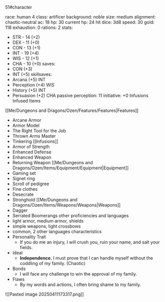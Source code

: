 51#character

race: human 4
class: artificer
background: noble
size: medium
alignment: chaotic-neutral
ac: 18
hp: 30
current hp: 24
hit dice: 3d8
speed: 30
gold: 118
exhaustion: 0
rations: 2
stats:
 - STR -  14 (+2)
 - DEX - 11 (+0)
 - CON - 13 (+1)
 - INT - 19 (+4)
 - WIS - 12 (+1)
 - CHA - 10 (+0)
saves:
 - CON (+3)
 - INT (+5)
 skillsaves:
  - Arcana (+5) INT
  - Perception (+4) WIS
  - History (+5) INT
  - Persuasion (+2) CHA
passive perception: 11
initiative: +0
Infusions
Infused Items

[[Me/Dungeons and Dragons/Ozen/Features/Features|Features]]
 - Arcane Armor
 - Armor Model
 - The Right Tool for the Job
 - Thrown Arms Master
 - Tinkering
[[Infusions]]
 - Armor of Strength
 - Enhanced Defense
 - Enhanced Weapon
 - Returning Weapon
[[Me/Dungeons and Dragons/Ozen/Items/Equipment/Equipment|Equipment]]
 - Gaming set
 - Signet ring
 - Scroll of pedigree
 - Fine clothes
 - Desecrate
 - Stronghold
[[Me/Dungeons and Dragons/Ozen/Items/Weapons/Weapons|Weapons]]
 - Dagger
 - Serrated Boomerangs
other proficiencies and languages
 - light armor, medium armor, shields
 - simple weapons, light crossbows
 - common, 2 other languages
 characteristics
  - Personality Trait
	  - If you do me an injury, I will crush you, ruin your name, and salt your fields.
  - Ideal
	  - **Independence.** I must prove that I can handle myself without the coddling of my family. (Chaotic)
  - Bonds
	  - I will face any challenge to win the approval of my family.
  - Flaws
	  - By my words and actions, I often bring shame to my family.



 
![[Pasted image 20250411173317.png]]